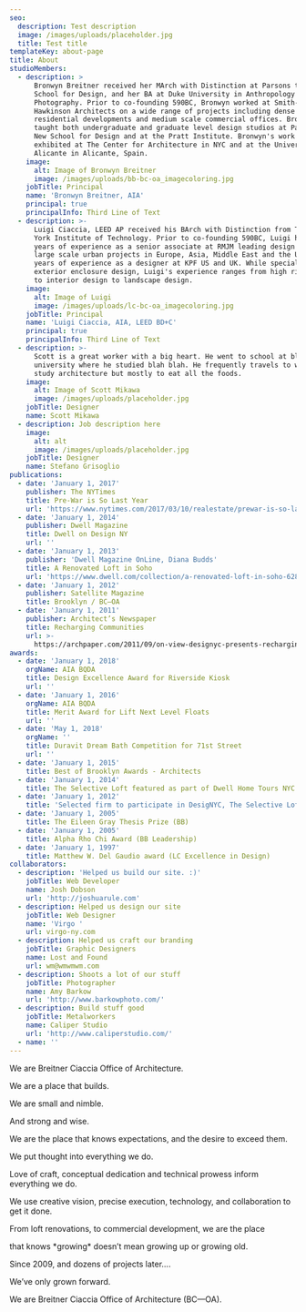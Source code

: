 ```yaml
---
seo:
  description: Test description
  image: /images/uploads/placeholder.jpg
  title: Test title
templateKey: about-page
title: About
studioMembers:
  - description: >
      Bronwyn Breitner received her MArch with Distinction at Parsons the New
      School for Design, and her BA at Duke University in Anthropology and
      Photography. Prior to co-founding 590BC, Bronwyn worked at Smith-Miller +
      Hawkinson Architects on a wide range of projects including dense urban
      residential developments and medium scale commercial offices. Bronwyn has
      taught both undergraduate and graduate level design studios at Parsons the
      New School for Design and at the Pratt Institute. Bronwyn's work has been
      exhibited at The Center for Architecture in NYC and at the University of
      Alicante in Alicante, Spain.
    image:
      alt: Image of Bronwyn Breitner
      image: /images/uploads/bb-bc-oa_imagecoloring.jpg
    jobTitle: Principal
    name: 'Bronwyn Breitner, AIA'
    principal: true
    principalInfo: Third Line of Text
  - description: >-
      Luigi Ciaccia, LEED AP received his BArch with Distinction from The New
      York Institute of Technology. Prior to co-founding 590BC, Luigi had 5
      years of experience as a senior associate at RMJM leading design teams on
      large scale urban projects in Europe, Asia, Middle East and the US, and 7
      years of experience as a designer at KPF US and UK. While specializing in
      exterior enclosure design, Luigi's experience ranges from high rise design
      to interior design to landscape design.
    image:
      alt: Image of Luigi
      image: /images/uploads/lc-bc-oa_imagecoloring.jpg
    jobTitle: Principal
    name: 'Luigi Ciaccia, AIA, LEED BD+C'
    principal: true
    principalInfo: Third Line of Text
  - description: >-
      Scott is a great worker with a big heart. He went to school at blah blah
      university where he studied blah blah. He frequently travels to world to
      study architecture but mostly to eat all the foods.
    image:
      alt: Image of Scott Mikawa
      image: /images/uploads/placeholder.jpg
    jobTitle: Designer
    name: Scott Mikawa
  - description: Job description here
    image:
      alt: alt
      image: /images/uploads/placeholder.jpg
    jobTitle: Designer
    name: Stefano Grisoglio
publications:
  - date: 'January 1, 2017'
    publisher: The NYTimes
    title: Pre-War is So Last Year
    url: 'https://www.nytimes.com/2017/03/10/realestate/prewar-is-so-last-year.html'
  - date: 'January 1, 2014'
    publisher: Dwell Magazine
    title: Dwell on Design NY
    url: ''
  - date: 'January 1, 2013'
    publisher: 'Dwell Magazine OnLine, Diana Budds'
    title: A Renovated Loft in Soho
    url: 'https://www.dwell.com/collection/a-renovated-loft-in-soho-628c9992'
  - date: 'January 1, 2012'
    publisher: Satellite Magazine
    title: Brooklyn / BC—OA
  - date: 'January 1, 2011'
    publisher: Architect’s Newspaper
    title: Recharging Communities
    url: >-
      https://archpaper.com/2011/09/on-view-designyc-presents-recharging-communities/
awards:
  - date: 'January 1, 2018'
    orgName: AIA BQDA
    title: Design Excellence Award for Riverside Kiosk
    url: ''
  - date: 'January 1, 2016'
    orgName: AIA BQDA
    title: Merit Award for Lift Next Level Floats
    url: ''
  - date: 'May 1, 2018'
    orgName: ''
    title: Duravit Dream Bath Competition for 71st Street
    url: ''
  - date: 'January 1, 2015'
    title: Best of Brooklyn Awards - Architects
  - date: 'January 1, 2014'
    title: The Selective Loft featured as part of Dwell Home Tours NYC
  - date: 'January 1, 2012'
    title: 'Selected firm to participate in DesigNYC, The Selective Loft'
  - date: 'January 1, 2005'
    title: The Eileen Gray Thesis Prize (BB)
  - date: 'January 1, 2005'
    title: Alpha Rho Chi Award (BB Leadership)
  - date: 'January 1, 1997'
    title: Matthew W. Del Gaudio award (LC Excellence in Design)
collaborators:
  - description: 'Helped us build our site. :)'
    jobTitle: Web Developer
    name: Josh Dobson
    url: 'http://joshuarule.com'
  - description: Helped us design our site
    jobTitle: Web Designer
    name: 'Virgo '
    url: virgo-ny.com
  - description: Helped us craft our branding
    jobTitle: Graphic Designers
    name: Lost and Found
    url: wm@wmwmwm.com
  - description: Shoots a lot of our stuff
    jobTitle: Photographer
    name: Amy Barkow
    url: 'http://www.barkowphoto.com/'
  - description: Build stuff good
    jobTitle: Metalworkers
    name: Caliper Studio
    url: 'http://www.caliperstudio.com/'
  - name: ''
---
```

We are Breitner Ciaccia Office of Architecture.

We are a place that builds.

We are small and nimble.

And strong and wise.

We are the place that knows expectations, and the desire to exceed them.

We put thought into everything we do.

Love of craft, conceptual dedication and technical prowess inform everything we do.

We use creative vision, precise execution, technology, and collaboration to get it done.

From loft renovations, to commercial development, we are the place

that knows \*growing\* doesn’t mean growing up or growing old.

Since 2009, and dozens of projects later....

We’ve only grown forward.

We are Breitner Ciaccia Office of Architecture (BC—OA).
